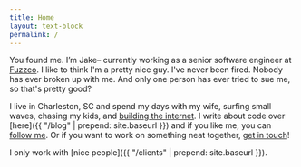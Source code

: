 ```yaml
---
title: Home
layout: text-block
permalink: /
---
```


<div class='home bio align-center' markdown='1'>
  <div class='align-center-item' markdown='1'>

You found me. I’m Jake– currently working as a senior software engineer at [Fuzzco](http://fuzzco.com). I like to think I'm a pretty nice guy. I've never been fired. Nobody has ever broken up with me. And only one person has ever tried to sue me, so that's pretty good?

I live in Charleston, SC and spend my days with my wife, surfing small waves, chasing my kids, and [building the internet](http://github.com/jakeleboeuf). I write about code over [here]({{ "/blog" | prepend: site.baseurl }}) and if you like me, you can [follow me](http://twitter.com/jakeleboeuf). Or if you want to work on something neat together, [get in touch](mailto:dev@jakeleboeuf.com)!

I only work with [nice people]({{ "/clients" | prepend: site.baseurl }}).

  </div>
</div>
